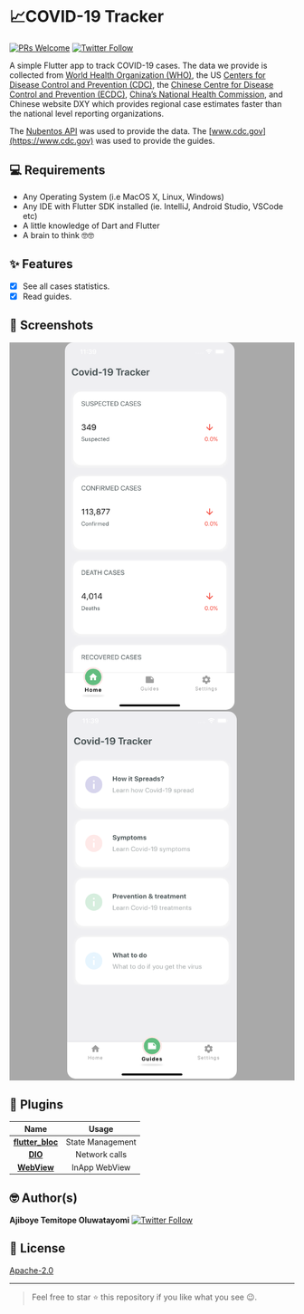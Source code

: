 # 📈COVID-19 Tracker 
[![PRs Welcome](https://img.shields.io/badge/PRs-welcome-brightgreen.svg?style=flat-square)](http://makeapullrequest.com) [![Twitter Follow](https://img.shields.io/twitter/follow/olu_tayormi?label=Follow&style=social)](https://twitter.com/olu_tayormi)

A simple Flutter app to track COVID-19 cases.
The data we provide is collected from [World Health Organization (WHO)](https://www.who.int/), the US [Centers for Disease Control and Prevention (CDC)](https://www.cdc.gov), the [Chinese Centre for Disease Control and Prevention (ECDC)](http://www.chinacdc.cn/en/), [China’s National Health Commission](http://en.nhc.gov.cn/), and Chinese website DXY which provides regional case estimates faster than the national level reporting organizations.

The [Nubentos API](https://store.nubentos.com/store/apis/info?name=API-nCoV2019&version=1.0.0n) was used to provide the data.
The [www.cdc.gov](https://www.cdc.gov) was used to provide the guides.

<!-- <a href="http://download1523.mediafire.com/47ofh2ic5wdg/tk77cflsp5alb6j/app-release.apk"><img src="https://playerzon.com/asset/download.png" width="200"></img></a> -->


## 💻 Requirements
* Any Operating System (i.e MacOS X, Linux, Windows)
* Any IDE with Flutter SDK installed (ie. IntelliJ, Android Studio, VSCode etc)
* A little knowledge of Dart and Flutter
* A brain to think 🤓🤓

## ✨ Features
- [x] See all cases statistics.
- [x] Read guides.

## 📸 Screenshots
<div style="background-color:rgb(169,169,169); text-align:center">
<img src="screenshots/homescreen.png" width="300" style="border-radius: 15px">
&nbsp;
<img src="screenshots/guidescreen.png" width="300" style="border-radius: 15px">
</div>

## 🔌 Plugins
| Name | Usage |
|:------:|:-------:|
|[**flutter_bloc**](https://pub.dev/packages/flutter_bloc)| State Management|
|[**DIO**](https://pub.dev/packages/dio)| Network calls|
|[**WebView**](https://pub.dev/packages/webview_flutter)| InApp WebView|


## 🤓 Author(s)
**Ajiboye Temitope Oluwatayomi** [![Twitter Follow](https://img.shields.io/twitter/follow/olu_tayormi?label=Follow&style=social)](https://twitter.com/olu_tayormi)



## 🔖 License
[Apache-2.0](https://github.com/tayormi/covid_tracker/blob/master/LICENSE)

***
> Feel free to star ⭐ this repository if you like what you see 😉.
